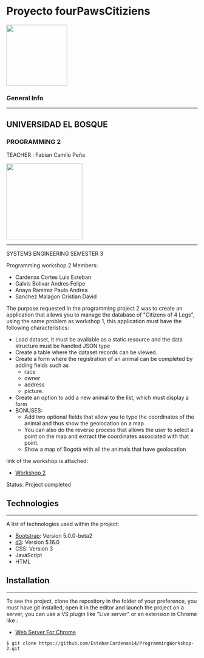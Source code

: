 # Proyecto fourPawsCitiziens 
<img src="https://user-images.githubusercontent.com/65410166/111893576-b1daaa80-89d1-11eb-96d9-b7990e23360e.png" width="160" height="160">

### General Info
***
## UNIVERSIDAD EL BOSQUE ##
### PROGRAMMING 2 ###
TEACHER : Fabian Camilo Peña 

<img src="http://www.acofi.edu.co/eiei2018/wp-content/uploads/2018/07/Logo-Universidad-El-Bosque.jpg" width="200" height="200">

***
SYSTEMS ENGINEERING SEMESTER 3

Programming workshop 2 Members:
- Cardenas Cortes Luis Esteban
- Galvis Bolivar Andres Felipe
- Anaya Ramirez Paula Andrea
- Sanchez Malagon Cristian David

The purpose requested in the programming project 2 was to create an application that allows you to manage the database of "Citizens of 4 Legs", using the same problem as workshop 1, this application must have the following characteristics:

- Load dataset, it must be available as a static resource and the data structure must be handled JSON type
- Create a table where the dataset records can be viewed.
- Create a form where the registration of an animal can be completed by adding fields such as
   - race
   - owner
   - address
   - picture.
- Create an option to add a new animal to the list, which must display a form
- BONUSES:
   - Add two optional fields that allow you to type the coordinates of the animal and thus show the geolocation on a map
   - You can also do the reverse process that allows the user to select a point on the map and extract the coordinates associated with that point.
   - Show a map of Bogotá with all the animals that have geolocation

link of the workshop is attached:
 - [Workshop 2](https://docs.google.com/document/d/1yMLPRiJaMTPgmspLGQwUeujxScXJpiswhssQhPmvQmQ/edit)

Status: Project completed

   
## Technologies
***
A list of technologies used within the project:
* [Bootstrap](https://cdn.jsdelivr.net/npm/bootstrap@5.0.0-beta2/dist/css/bootstrap.min.css): Version 5.0.0-beta2
* [d3](https://d3js.org/d3.v5.min.js): Version 5.16.0
* CSS: Version 3
* JavaScript
* HTML
## Installation
***
To see the project, clone the repository in the folder of your preference, you must have git installed, open it in the editor and launch the project on a server, you can use a VS plugin like "Live server" or an extension in Chrome like :
- [Web Server For Chrome](https://chrome.google.com/webstore/detail/web-server-for-chrome/ofhbbkphhbklhfoeikjpcbhemlocgigb)
```
$ git clone https://github.com/EstebanCardenas14/ProgrammingWorkshop-2.git
```
